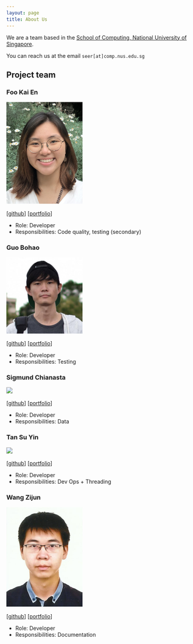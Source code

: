 ```yaml
---
layout: page
title: About Us
---
```


We are a team based in the [School of Computing, National University of Singapore](http://www.comp.nus.edu.sg).

You can reach us at the email `seer[at]comp.nus.edu.sg`

## Project team

### Foo Kai En

<img src="images/wakululuu.png" width="200px">

[[github](https://github.com/wakululuu)]
[[portfolio](team/wakululuu.md)]

* Role: Developer
* Responsibilities: Code quality, testing (secondary)

### Guo Bohao

<img src="images/plosslaw.png" width="200px">

[[github](http://github.com/plosslaw)]
[[portfolio](team/plosslaw.md)]

* Role: Developer
* Responsibilities: Testing

### Sigmund Chianasta

<img src="images/johndoe.png" width="200px">

[[github](http://github.com/johndoe)] [[portfolio](team/johndoe.md)]

* Role: Developer
* Responsibilities: Data

### Tan Su Yin

<img src="images/johndoe.png" width="200px">

[[github](http://github.com/johndoe)]
[[portfolio](team/johndoe.md)]

* Role: Developer
* Responsibilities: Dev Ops + Threading

### Wang Zijun

<img src="images/zijun.png" width="200px">

[[github](http://github.com/WangZijun97)]
[[portfolio](team/WangZijun97.md)]

* Role: Developer
* Responsibilities: Documentation
